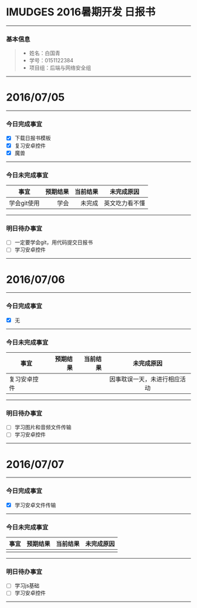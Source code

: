 # IMUDGES 2016暑期开发 日报书

-------


### 基本信息
> * 姓名：白国青
> * 学号：0151122384
> * 项目组：后端与网络安全组

-------


# 2016/07/05

-------

### 今日完成事宜
- [x]  下载日报书模板
- [x]  复习安卓控件
- [x]  魔兽

-----
### 今日未完成事宜


| 事宜     |预期结果| 当前结果  | 未完成原因   | 
| --------   | -----:  | -----:  | :----:  |
| 学会git使用     | 学会    | 未完成   | 英文吃力看不懂   | 


------
### 明日待办事宜
- [ ] 一定要学会git，用代码提交日报书
- [ ] 学习安卓控件

-------

# 2016/07/06

-------

### 今日完成事宜
- [x]  无

-----
### 今日未完成事宜


| 事宜     |预期结果| 当前结果  | 未完成原因   | 
| --------   | -----:  | -----:  | :----:  |
| 复习安卓控件    |     |    | 因事耽误一天，未进行相应活动   | 


------
### 明日待办事宜
- [ ] 学习图片和音频文件传输
- [ ] 学习安卓控件

-------

# 2016/07/07

-------

### 今日完成事宜
- [x]  学习安卓文件传输

-----
### 今日未完成事宜


| 事宜     |预期结果| 当前结果  | 未完成原因   | 
| --------   | -----:  | -----:  | :----:  |
|     |     |    |    | 


------
### 明日待办事宜
- [ ] 学习js基础
- [ ] 学习安卓控件

-------
